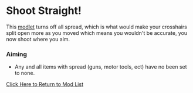 # Shoot Straight!
This [modlet](https://drive.google.com/file/d/1Aww6hN5Qs99JYsUQWMlLLdgZ_BgDqaJH/view?usp=sharing) turns off all spread, which is what would make your crosshairs split open more as you moved which means you wouldn't be accurate, you now shoot where you aim.
### Aiming
+ Any and all items with spread (guns, motor tools, ect) have no been set to none.

[Click Here to Return to Mod List](../../main/README.md)